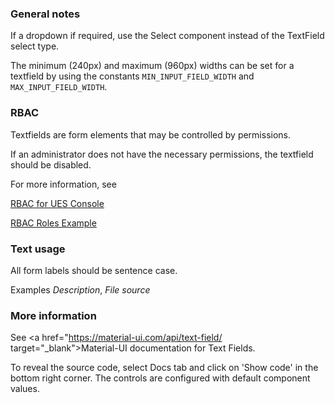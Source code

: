 ### General notes

If a dropdown if required, use the Select component instead of the TextField select type.

The minimum (240px) and maximum (960px) widths can be set for a textfield by using the constants `MIN_INPUT_FIELD_WIDTH` and `MAX_INPUT_FIELD_WIDTH`.

### RBAC

Textfields are form elements that may be controlled by permissions.

If an administrator does not have the necessary permissions, the textfield should be disabled.

For more information, see

[RBAC for UES Console](https://wikis.rim.net/pages/viewpage.action?spaceKey=UESUC&title=RBAC+for+UES+Console)

[RBAC Roles Example](#)

### Text usage

All form labels should be sentence case.

Examples _Description_, _File source_

### More information

See <a href="https://material-ui.com/api/text-field/ target="\_blank">Material-UI documentation for Text Fields</a>.

To reveal the source code, select Docs tab and click on 'Show code' in the bottom right corner. The controls are configured with default component values.
